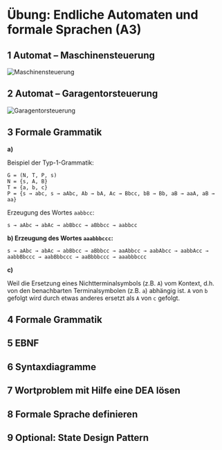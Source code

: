 # Übung: Endliche Automaten und formale Sprachen (A3)

## 1 Automat – Maschinensteuerung

![Maschinensteuerung](A3_EX0k1.png)

## 2 Automat – Garagentorsteuerung

![Garagentorsteuerung](A3_EX02.png)

## 3 Formale Grammatik

**a)**

Beispiel der Typ-1-Grammatik:

    G = (N, T, P, s)
    N = {s, A, B}
    T = {a, b, c}
    P = {s → abc, s → aAbc, Ab → bA, Ac → Bbcc, bB → Bb, aB → aaA, aB → aa}

Erzeugung des Wortes `aabbcc`:

    s → aAbc → abAc → abBbcc → aBbbcc → aabbcc

**b) Erzeugung des Wortes `aaabbbccc`:**

    s → aAbc → abAc → abBbcc → aBbbcc → aaAbbcc → aabAbcc → aabbAcc → aabbBbccc → aabBbbccc → aaBbbbccc → aaabbbccc

**c)**

Weil die Ersetzung eines Nichtterminalsymbols (z.B. `A`) vom Kontext, d.h. von
den benachbarten Terminalsymbolen (z.B. `a`) abhängig ist. `A` von `b` gefolgt
wird durch etwas anderes ersetzt als `A` von `c` gefolgt.

## 4 Formale Grammatik

## 5 EBNF

## 6 Syntaxdiagramme

## 7 Wortproblem mit Hilfe eine DEA lösen

## 8 Formale Sprache definieren

## 9 Optional: State Design Pattern